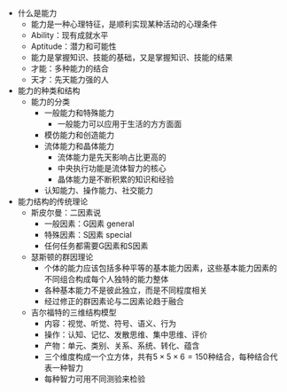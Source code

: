 - 什么是能力
	- 能力是一种心理特征，是顺利实现某种活动的心理条件
	- Ability：现有成就水平
	- Aptitude：潜力和可能性
	- 能力是掌握知识、技能的基础，又是掌握知识、技能的结果
	- 才能：多种能力的结合
	- 天才：先天能力强的人
- 能力的种类和结构
	- 能力的分类
		- 一般能力和特殊能力
			- 一般能力可以应用于生活的方方面面
		- 模仿能力和创造能力
		- 流体能力和晶体能力
			- 流体能力是先天影响占比更高的
			- 中央执行功能是流体智力的核心
			- 晶体能力是不断积累的知识和经验
		- 认知能力、操作能力、社交能力
- 能力结构的传统理论
	- 斯皮尔曼：二因素说
		- 一般因素：G因素 general
		- 特殊因素：S因素 special
		- 任何任务都需要G因素和S因素
	- 瑟斯顿的群因理论
		- 个体的能力应该包括多种平等的基本能力因素，这些基本能力因素的不同组合构成每个人独特的能力整体
		- 各种基本能力不是彼此独立，而是不同程度相关
		- 经过修正的群因素论与二因素论趋于融合
	- 吉尔福特的三维结构模型
		- 内容：视觉、听觉、符号、语义、行为
		- 操作：认知、记忆、发散思维、集中思维、评价
		- 产物：单元、类别、关系、系统、转化、蕴含
		- 三个维度构成一个立方体，共有$5\times5\times6=150$种结合，每种结合代表一种智力
		- 每种智力可用不同测验来检验